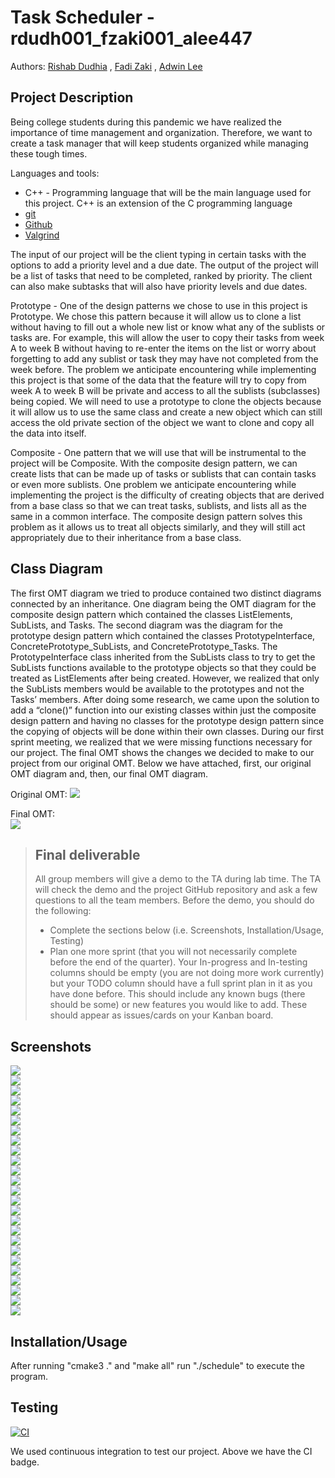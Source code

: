 # Task Scheduler - rdudh001_fzaki001_alee447

 Authors: [Rishab Dudhia](https://github.com/rishabdudhia)
          , [Fadi Zaki](https://github.com/fadi001)
	  , [Adwin Lee](https://github.com/aklee98)

## Project Description

Being college students during this pandemic we have realized the importance of time management and organization. Therefore, we want to create a task manager that will keep students organized while managing these tough times.

Languages and tools:
* C++ - Programming language that will be the main language used for this project. C++ is an extension of the C programming language
* [git](https://git-scm.com)
* [Github](https://github.com)
* [Valgrind](https://valgrind.org)

The input of our project will be the client typing in certain tasks with the options to add a priority level and a due date. The output of the project will be a list of tasks that need to be completed, ranked by priority. The client can also make subtasks that will also have priority levels and due dates.

Prototype - 
	One of the design patterns we chose to use in this project is Prototype. We chose this pattern because it will allow us to clone a list without having to fill out a whole new list or know what any of the sublists or tasks are. For example, this will allow the user to copy their tasks from week A to week B without having to re-enter the items on the list or worry about forgetting to add any sublist or task they may have not completed from the week before. The problem we anticipate encountering while implementing this project is that some of the data that the feature will try to copy from week A to week B will be private and access to all the sublists (subclasses) being copied. We will need to use a prototype to clone the objects because it will allow us to use the same class and create a new object which can still access the old private section of the object we want to clone and copy all the data into itself.

Composite -
	One pattern that we will use that will be instrumental to the project will be Composite. With the composite design pattern, we can create lists that can be made up of tasks or sublists that can contain tasks or even more sublists. One problem we anticipate encountering while implementing the project is the difficulty of creating objects that are derived from a base class so that we can treat tasks, sublists, and lists all as the same in a common interface. The composite design pattern solves this problem as it allows us to treat all objects similarly, and they will still act appropriately due to their inheritance from a base class. 
 

## Class Diagram
The first OMT diagram we tried to produce contained two distinct diagrams connected by an inheritance. One diagram being the OMT diagram for the composite design pattern which contained the classes ListElements, SubLists, and Tasks. The second diagram was the diagram for the prototype design pattern which contained the classes PrototypeInterface, ConcretePrototype_SubLists, and ConcretePrototype_Tasks. The PrototypeInterface class inherited from the SubLists class to try to get the SubLists functions available to the prototype objects so that they could be treated as ListElements after being created. However, we realized that only the SubLists members would be available to the prototypes and not the Tasks’ members. After doing some research, we came upon the solution to add a “clone()” function into our existing classes within just the composite design pattern and having no classes for the prototype design pattern since the copying of objects will be done within their own classes. During our first sprint meeting, we realized that we were missing functions necessary for our project. The final OMT shows the changes we decided to make to our project from our original OMT. Below we have attached, first, our original OMT diagram and, then, our final OMT diagram.

Original OMT:
![](originalOMT.PNG)

Final OMT:<br/>
![](actualOMT.png)


 > ## Final deliverable
 > All group members will give a demo to the TA during lab time. The TA will check the demo and the project GitHub repository and ask a few questions to all the team members. 
 > Before the demo, you should do the following:
 > * Complete the sections below (i.e. Screenshots, Installation/Usage, Testing)
 > * Plan one more sprint (that you will not necessarily complete before the end of the quarter). Your In-progress and In-testing columns should be empty (you are not doing more work currently) but your TODO column should have a full sprint plan in it as you have done before. This should include any known bugs (there should be some) or new features you would like to add. These should appear as issues/cards on your Kanban board. 
 
 ## Screenshots
 ![](ss1.PNG)
 <br/>
 ![](ss2.PNG)
 <br/>
 ![](ss3.PNG)
 <br/>
 ![](ss4.PNG)
 <br/>
 ![](ss5.PNG)
 <br/>
 ![](ss6.PNG)
 <br/>
 ![](ss7.PNG)
 <br/>
 ![](ss8.PNG)
 <br/>
 ![](ss9.PNG)
 <br/>
 ![](ss10.PNG)
 <br/>
 ![](ss11.PNG)
 <br/>
 ![](ss12.PNG)
 <br/>
 ![](ss13.PNG)
 <br/>
 ![](ss14.PNG)
 <br/>
 ![](ss15.PNG)
 <br/>
 ![](ss16.PNG)
 <br/>
 ![](ss17.PNG)
 <br/>
 ![](ss18.PNG)
 <br/>
 ![](ss19.PNG)
 <br/>
 ![](ss20.PNG)
 <br/>
 ![](ss21.PNG)
 <br/>
 ![](ss22.PNG)
 <br/>
 ![](ss23.PNG)
 <br/>
 ![](ss24.PNG)
 <br/>
 ![](ss25.PNG)
 ## Installation/Usage
 After running "cmake3 ." and "make all" run "./schedule" to execute the program.
 ## Testing
 [![CI](https://github.com/rishabdudhia/final-project-rdudh001_fzaki001_alee447/actions/workflows/main.yml/badge.svg)](https://github.com/rishabdudhia/final-project-rdudh001_fzaki001_alee447/actions/workflows/main.yml)
 
 We used continuous integration to test our project. Above we have the CI badge.
 
